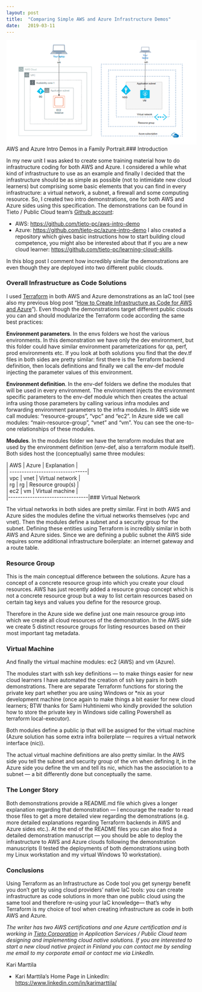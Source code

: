 ```yaml
---
layout:	post
title:	"Comparing Simple AWS and Azure Infrastructure Demos"
date:	2019-03-11
---
```


  ![](/img/1*5IbUi_uagWJNVkqSlLxH8w.png)AWS and Azure Intro Demos in a Family Portrait.### Introduction

In my new unit I was asked to create some training material how to do infrastructure coding for both AWS and Azure. I considered a while what kind of infrastructure to use as an example and finally I decided that the infrastructure should be as simple as possible (not to intimidate new cloud learners) but comprising some basic elements that you can find in every infrastructure: a virtual network, a subnet, a firewall and some computing resource. So, I created two intro demonstrations, one for both AWS and Azure sides using this specification. The demonstrations can be found in Tieto / Public Cloud team’s [Github account](https://github.com/tieto-pc):

* AWS: <https://github.com/tieto-pc/aws-intro-demo>
* Azure: <https://github.com/tieto-pc/azure-intro-demo>
I also created a repository which gives basic instructions how to start building cloud competence, you might also be interested about that if you are a new cloud learner: <https://github.com/tieto-pc/learning-cloud-skills>.

In this blog post I comment how incredibly similar the demonstrations are even though they are deployed into two different public clouds.

### Overall Infrastructure as Code Solutions

I used [Terraform](https://www.terraform.io/) in both AWS and Azure demonstrations as an IaC tool (see also my previous blog post “[How to Create Infrastructure as Code for AWS and Azure](https://medium.com/@kari.marttila/how-to-create-infrastructure-as-code-for-aws-and-azure-ab0a5ddecc06)”). Even though the demonstrations target different public clouds you can and should modularize the Terraform code according the same best practices:

**Environment parameters**. In the envs folders we host the various environments. In this demonstration we have only the dev environment, but this folder could have similar environment parameterizations for qa, perf, prod environments etc. If you look at both solutions you find that the dev.tf files in both sides are pretty similar: first there is the Terraform backend definition, then locals definitions and finally we call the env-def module injecting the parameter values of this environment.

**Environment definition**. In the env-def folders we define the modules that will be used in every environment. The environment injects the environment specific parameters to the env-def module which then creates the actual infra using those parameters by calling various infra modules and forwarding environment parameters to the infra modules. In AWS side we call modules: “resource-groups”, “vpc” and “ec2”. In Azure side we call modules: “main-resource-group”, “vnet” and “vm”. You can see the one-to-one relationships of these modules.

**Modules**. In the modules folder we have the terraform modules that are used by the environment definition (env-def, also a terraform module itself). Both sides host the (conceptually) same three modules:

| AWS | Azure | Explanation |  
| --------------------------------|  
| vpc | vnet | Virtual network |  
| rg | rg | Resource group(s) |  
| ec2 | vm | Virtual machine |  
|---------------------------------|### Virtual Network

The virtual networks in both sides are pretty similar. First in both AWS and Azure sides the modules define the virtual networks themselves (vpc and vnet). Then the modules define a subnet and a security group for the subnet. Defining these entities using Terraform is incredibly similar in both AWS and Azure sides. Since we are defining a public subnet the AWS side requires some additional infrastructure boilerplate: an internet gateway and a route table.

### Resource Group

This is the main conceptual difference between the solutions. Azure has a concept of a concrete resource group into which you create your cloud resources. AWS has just recently added a resource group concept which is not a concrete resource group but a way to list certain resources based on certain tag keys and values you define for the resource group.

Therefore in the Azure side we define just one main resource group into which we create all cloud resources of the demonstration. In the AWS side we create 5 distinct resource groups for listing resources based on their most important tag metadata.

### Virtual Machine

And finally the virtual machine modules: ec2 (AWS) and vm (Azure).

The modules start with ssh key definitions — to make things easier for new cloud learners I have automated the creation of ssh key pairs in both demonstrations. There are separate Terraform functions for storing the private key part whether you are using Windows or *nix as your development machine (once again to make things a bit easier for new cloud learners; BTW thanks for Sami Huhtiniemi who kindly provided the solution how to store the private key in Windows side calling Powershell as terraform local-executor).

Both modules define a public ip that will be assigned for the virtual machine (Azure solution has some extra infra boilerplate — requires a virtual network interface (nic)).

The actual virtual machine definitions are also pretty similar. In the AWS side you tell the subnet and security group of the vm when defining it, in the Azure side you define the vm and tell its nic, which has the association to a subnet — a bit differently done but conceptually the same.

### The Longer Story

Both demonstrations provide a README.md file which gives a longer explanation regarding that demonstration — I encourage the reader to read those files to get a more detailed view regarding the demonstrations (e.g. more detailed explanations regarding Terraform backends in AWS and Azure sides etc.). At the end of the README files you can also find a detailed demonstration manuscript — you should be able to deploy the infrastructure to AWS and Azure clouds following the demonstration manuscripts (I tested the deployments of both demonstrations using both my Linux workstation and my virtual Windows 10 workstation).

### Conclusions

Using Terraform as an Infrastructure as Code tool you get synergy benefit you don’t get by using cloud providers’ native IaC tools: you can create infrastructure as code solutions in more than one public cloud using the same tool and therefore re-using your IaC knowledge— that’s why Terraform is my choice of tool when creating infrastructure as code in both AWS and Azure.

*The writer has two AWS certifications and one Azure certification and is working in *[*Tieto Corporation*](https://www.tieto.com/)* in Application Services / Public Cloud team designing and implementing cloud native solutions. If you are interested to start a new cloud native project in Finland you can contact me by sending me email to my corporate email or contact me via LinkedIn.*

Kari Marttila

* Kari Marttila’s Home Page in LinkedIn: <https://www.linkedin.com/in/karimarttila/>
  